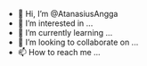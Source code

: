 - 👋 Hi, I’m @AtanasiusAngga
- 👀 I’m interested in ...
- 🌱 I’m currently learning ...
- 💞️ I’m looking to collaborate on ...
- 📫 How to reach me ...

<!---
AtanasiusAngga/AtanasiusAngga is a ✨ special ✨ repository because its `README.md` (this file) appears on your GitHub profile.
You can click the Preview link to take a look at your changes.
--->
